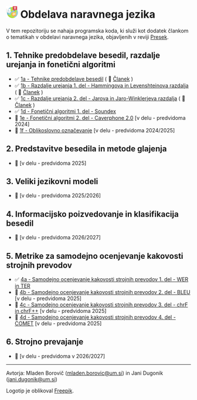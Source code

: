 # <img src="https://github.com/procesiranje-naravnega-jezika/example-code/blob/main/logo.png?raw=true" width="32" /> Obdelava naravnega jezika

V tem repozitoriju se nahaja programska koda, ki služi kot dodatek člankom o tematikah v obdelavi naravnega jezika, objavljenih v reviji [Presek](http://www.presek.si/).

## 1. Tehnike predobdelave besedil, razdalje urejanja in fonetični algoritmi
* :white_check_mark: [1a - Tehnike predobdelave besedil](1a%20-%20Tehnike%20predobdelave%20besedil) ( :memo: [Članek](https://www.dlib.si/details/URN:NBN:SI:DOC-SY9GPFUY/) )
* :white_check_mark: [1b - Razdalje urejanja 1. del - Hammingova in Levenshteinova razdalja](1b%20-%20Razdalje%20urejanja%201.%20del%20-%20Hammingova%20in%20Levenshteinova%20razdalja) ( :memo: [Članek](https://www.dlib.si/details/URN:NBN:SI:DOC-M7U6NM6G) )
* :white_check_mark: [1c - Razdalje urejanja 2. del - Jarova in Jaro-Winklerjeva razdalja](1c%20-%20Razdalje%20urejanja%202.%20del%20-%20Jarova%20in%20Jaro-Winklerjeva%20razdalja) ( :memo: [Članek](https://www.dlib.si/details/URN:NBN:SI:DOC-895JK7OO) )
* :white_check_mark: [1d - Fonetični algoritmi 1. del - Soundex](1d%20-%20Foneti%C4%8Dni%20algoritmi%201.%20del%20-%20Soundex)
* :construction: [1e - Fonetični algoritmi 2. del - Caverphone 2.0](1e%20-%20Foneti%C4%8Dni%20algoritmi%202.%20del%20-%20Caverphone%202.0) [v delu - predvidoma 2024]
* :construction: [1f - Oblikoslovno označevanje]() [v delu - predvidoma 2024/2025]

## 2. Predstavitve besedila in metode glajenja
* :construction: [v delu - predvidoma 2025]

## 3. Veliki jezikovni modeli
* :construction: [v delu - predvidoma 2025/2026]

## 4. Informacijsko poizvedovanje in klasifikacija besedil
* :construction: [v delu - predvidoma 2026/2027]

## 5. Metrike za samodejno ocenjevanje kakovosti strojnih prevodov
* :white_check_mark: [4a - Samodejno ocenjevanje kakovosti strojnih prevodov 1. del - WER in TER](4a%20-%20Metrike%201.%20del%20-%20WER%20in%20TER)
* :construction: [4b - Samodejno ocenjevanje kakovosti strojnih prevodov 2. del - BLEU]() [v delu - predvidoma 2025]
* :construction: [4c - Samodejno ocenjevanje kakovosti strojnih prevodov 3. del - chrF in chrF++]() [v delu - predvidoma 2025]
* :construction: [4d - Samodejno ocenjevanje kakovosti strojnih prevodov 4. del - COMET]() [v delu - predvidoma 2025]

## 6. Strojno prevajanje
* :construction: [v delu - predvidoma v 2026/2027]

---
Avtorja: Mladen Borovič (mladen.borovic@um.si) in Jani Dugonik (jani.dugonik@um.si)

Logotip je oblikoval <a href="https://www.freepik.com/icon/languages_3898150#fromView=keyword&term=Language&page=1&position=5&uuid=48e076c0-186e-41e1-9807-5e21b8593d12">Freepik</a>.

